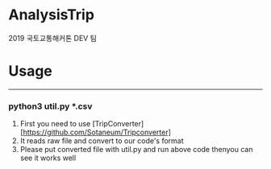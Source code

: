 # AnalysisTrip
2019 국토교통해커톤 DEV 팀
# Usage
-----------------------
### python3 util.py *.csv 

1. First you need to use [TripConverter] [https://github.com/Sotaneum/Tripconverter]
2. It reads raw file and convert to our code's format
3. Please put converted file with util.py and run above code thenyou can see it works well
